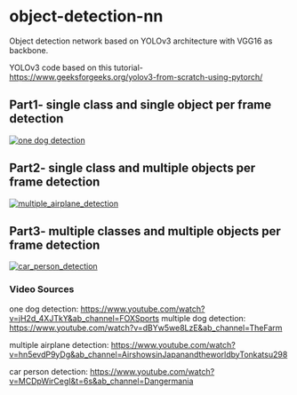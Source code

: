 # object-detection-nn
Object detection network based on YOLOv3 architecture with VGG16 as backbone.

YOLOv3 code based on this tutorial- https://www.geeksforgeeks.org/yolov3-from-scratch-using-pytorch/

## Part1- single class and single object per frame detection
 [![one dog detection](./results/one_dog_detection.gif)](./results/one_dog_detection.mp4)

 ## Part2- single class and multiple objects per frame detection
  [![multiple_airplane_detection](./results/multiple_airplane_detection.gif)](./results/multiple_airplane_detection.mp4)

  ## Part3- multiple classes and multiple objects per frame detection
[![car_person_detection](./results/car_person_detection.gif)](./results/car_person_detection.mp4)

### Video Sources

one dog detection: https://www.youtube.com/watch?v=jH2d_4XJTkY&ab_channel=FOXSports
multiple dog detection: https://www.youtube.com/watch?v=dBYw5we8LzE&ab_channel=TheFarm

multiple airplane detection: https://www.youtube.com/watch?v=hn5evdP9yDg&ab_channel=AirshowsinJapanandtheworldbyTonkatsu298

car person detection: https://www.youtube.com/watch?v=MCDpWirCegI&t=6s&ab_channel=Dangermania

